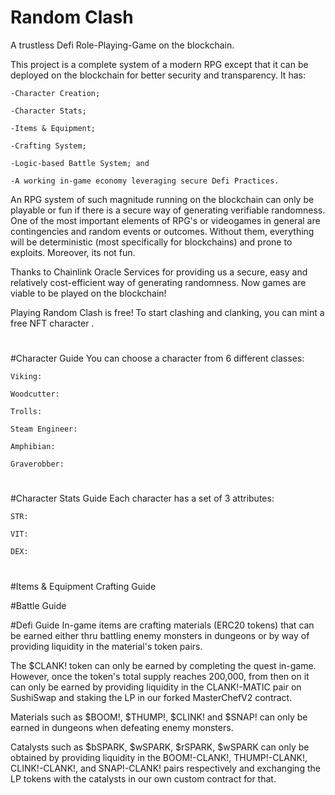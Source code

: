 # Random Clash

A trustless Defi Role-Playing-Game on the blockchain.

This project is a complete system of a modern RPG except that it can be deployed on the blockchain for better security and transparency.
It has:

    -Character Creation;

    -Character Stats;

    -Items & Equipment;

    -Crafting System;

    -Logic-based Battle System; and

    -A working in-game economy leveraging secure Defi Practices.

An RPG system of such magnitude running on the blockchain can only be playable or fun if there is a secure way of generating verifiable randomness. One of the most important elements of RPG's or videogames in general are contingencies and random events or outcomes. Without them, everything will be deterministic (most specifically for blockchains) and prone to exploits. Moreover, its not fun.

Thanks to Chainlink Oracle Services for providing us a secure, easy and relatively cost-efficient way of generating randomness. Now games are viable to be played on the blockchain!

Playing Random Clash is free! To start clashing and clanking, you can mint a free NFT character <here>.
#

#Character Guide
You can choose a character from 6 different classes:

    Viking:

    Woodcutter:

    Trolls:

    Steam Engineer:

    Amphibian:

    Graverobber:

#

#Character Stats Guide
Each character has a set of 3 attributes:

    STR:

    VIT:

    DEX:
#

#Items & Equipment Crafting Guide

#Battle Guide

#Defi Guide
In-game items are crafting materials (ERC20 tokens) that can be earned either thru battling enemy monsters in dungeons or by way of providing liquidity in the material's token pairs.

The $CLANK! token can only be earned by completing the quest in-game. However, once the token's total supply reaches 200,000, from then on it can only be earned by providing liquidity in the CLANK!-MATIC pair on SushiSwap and staking the LP in our forked MasterChefV2 contract.

Materials such as $BOOM!, $THUMP!, $CLINK! and $SNAP! can only be earned in dungeons when defeating enemy monsters.

Catalysts such as $bSPARK, $wSPARK, $rSPARK, $wSPARK can only be obtained by providing liquidity in the BOOM!-CLANK!, THUMP!-CLANK!, CLINK!-CLANK!, and SNAP!-CLANK! pairs respectively and exchanging the LP tokens with the catalysts in our own custom contract for that.



